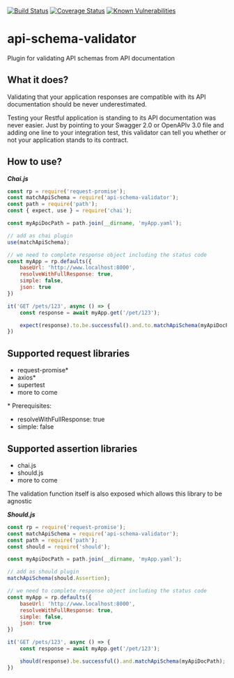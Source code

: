 [![Build Status](https://travis-ci.org/Zooz/api-schema-validator.svg?branch=master)](https://travis-ci.org/Zooz/api-schema-validator)
[![Coverage Status](https://coveralls.io/repos/github/Zooz/api-schema-validator/badge.svg?branch=master)](https://coveralls.io/github/Zooz/api-schema-validator?branch=master)
[![Known Vulnerabilities](https://snyk.io/test/github/Zooz/api-schema-validator/badge.svg?targetFile=package.json)](https://snyk.io/test/github/Zooz/api-schema-validator?targetFile=package.json)

# api-schema-validator
Plugin for validating API schemas from API documentation

## What it does?
Validating that your application responses are compatible with its API documentation should be never underestimated.

Testing your Restful application is standing to its API documentation was never easier. Just by pointing to your Swagger 2.0 or OpenAPIv 3.0 file and adding one line to your integration test, this validator can tell you whether or not your application stands to its contract.

## How to use?
***Chai.js***
```js
const rp = require('request-promise');
const matchApiSchema = require('api-schema-validator');
const path = require('path');
const { expect, use } = require('chai');

const myApiDocPath = path.join(__dirname, 'myApp.yaml');

// add as chai plugin
use(matchApiSchema);

// we need to complete response object including the status code
const myApp = rp.defaults({
    baseUrl: 'http://www.localhost:8000',
    resolveWithFullResponse: true,
    simple: false,
    json: true
})

it('GET /pets/123', async () => {
    const response = await myApp.get('/pet/123');

    expect(response).to.be.successful().and.to.matchApiSchema(myApiDocPath);
})
```

## Supported request libraries
- request-promise*
- axios*
- supertest
- more to come

\* Prerequisites:
- resolveWithFullResponse: true
- simple: false

## Supported assertion libraries
- chai.js
- should.js
- more to come

The validation function itself is also exposed which allows this library to be agnostic


***Should.js***
```js
const rp = require('request-promise');
const matchApiSchema = require('api-schema-validator');
const path = require('path');
const should = require('should');

const myApiDocPath = path.join(__dirname, 'myApp.yaml');

// add as should plugin
matchApiSchema(should.Assertion);

// we need to complete response object including the status code
const myApp = rp.defaults({
    baseUrl: 'http://www.localhost:8000',
    resolveWithFullResponse: true,
    simple: false,
    json: true
})

it('GET /pets/123', async () => {
    const response = await myApp.get('/pet/123');

    should(response).be.successful().and.matchApiSchema(myApiDocPath);
})
```